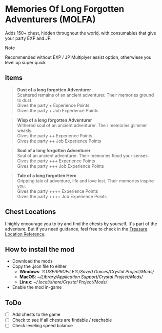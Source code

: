 # Memories Of Long Forgotten Adventurers (MOLFA)

Adds 150+ chest, hidden throughout the world, with consumables that give your party EXP and JP.

> [!NOTE]
> Recommended without EXP / JP Multiplyer assist option, otherwiese you level up super quick

## Items

>**Dust of a long forgotten Adventurer**<br>
>Scattered remains of an ancient adventurer. Their memories ground to dust.<br>
>Gives the party + Experience Points<br>
>Gives the party + Job Experience Points

>**Wisp of a long forgotten Adventurer**<br>
>Withered soul of an ancient adventurer. Their memories glimmer weakly.<br>
>Gives the party ++ Experience Points<br>
>Gives the party ++ Job Experience Points<br>

>**Soul of a long forgotten Adventurer**<br>
>Soul of an ancient adventurer. Their memories flood your senses.<br>
>Gives the party +++ Experience Points<br>
>Gives the party +++ Job Experience Points<br>

>**Tale of a long forgotten Hero**<br>
>Gripping tale of adventure, life and love lost. Their memories inspire you.<br>
>Gives the party ++++ Experience Points<br>
>Gives the party ++++ Job Experience Points<br>

## Chest Locations
I highly encourage you to try and find the chests by yourself. It's part of the adventure.
But if you need guidance, feel free to check in the [Treasure Location Reference](#).

## How to install the mod
* Download the mods
* Copy the .json file to either
    * **Windows**: *%USERPROFILE%/Saved Games/Crystal Project/Mods/*
    * **MacOS**: *~/Library/Application Support/Crystal Project/Mods/*
    * **Linux**: *~/.local/share/Crystal Project/Mods/*
* Enable the mod in-game

## ToDo
- [ ] Add chests to the game
- [ ] Check to see if all chests are findable / reachable
- [ ] Check leveling speed balance